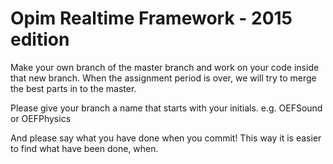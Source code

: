# Opim Realtime Framework - 2015 edition

Make your own branch of the master branch and work on your code inside that new branch. When the assignment period is over, we will try to merge the best parts in to the master.

Please give your branch a name that starts with your initials. e.g. OEFSound or OEFPhysics

And please say what you have done when you commit! This way it is easier to find what have been done, when.

